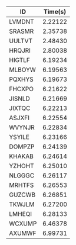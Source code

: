 |ID|Time(s)|
|-|-|
|LVMDNT|2.22122|
|SRASMR|2.35738|
|UULTVT|2.48430|
|HRQJRI|2.80038|
|HIGTLF|6.19234|
|MLBOYW|6.19563|
|PQXHYS|6.19673|
|FHCXPO|6.21622|
|JISNLD|6.21669|
|JIXTQC|6.22213|
|ASJXFI|6.22554|
|WVYNJR|6.22834|
|YSYILE|6.23166|
|DOMPZP|6.24139|
|KHAKAB|6.24614|
|YZHOHT|6.25010|
|NLGGGC|6.26117|
|MRHTFS|6.26553|
|GUZCWB|6.26851|
|TKWJLM|6.27200|
|LMHEQI|6.28133|
|WCXUMP|6.46378|
|AXUMWF|6.99731|
